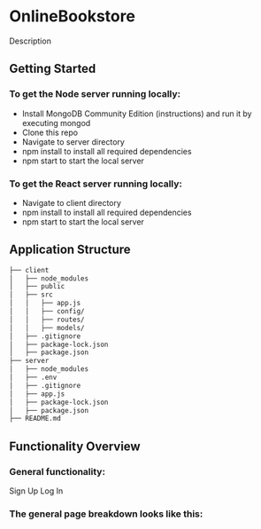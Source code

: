 # OnlineBookstore
Description

## Getting Started

### To get the Node server running locally:

* Install MongoDB Community Edition (instructions) and run it by executing mongod
* Clone this repo
* Navigate to server directory
* npm install to install all required dependencies
* npm start to start the local server

### To get the React server running locally:

* Navigate to client directory
* npm install to install all required dependencies
* npm start to start the local server

## Application Structure


```bash
├── client
│   ├── node_modules 
│   ├── public    
│   ├── src
│   │   ├── app.js
│   │   ├── config/
│   │   ├── routes/
│   │   ├── models/
│   ├── .gitignore
│   ├── package-lock.json
│   ├── package.json
├── server
│   ├── node_modules 
│   ├── .env    
│   ├── .gitignore
│   ├── app.js
│   ├── package-lock.json
│   ├── package.json
├── README.md
```
## Functionality Overview


### General functionality:
Sign Up
Log In

### The general page breakdown looks like this:


